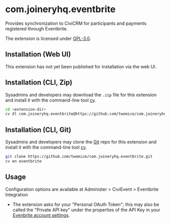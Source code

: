 # com.joineryhq.eventbrite

Provides synchronization to CiviCRM for participants and payments registered through Eventbrite.

The extension is licensed under [GPL-3.0](LICENSE.txt).

## Installation (Web UI)

This extension has not yet been published for installation via the web UI.

## Installation (CLI, Zip)

Sysadmins and developers may download the `.zip` file for this extension and
install it with the command-line tool [cv](https://github.com/civicrm/cv).

```bash
cd <extension-dir>
cv dl com.joineryhq.eventbrite@https://github.com/twomice/com.joineryhq.eventbrite/archive/master.zip
```

## Installation (CLI, Git)

Sysadmins and developers may clone the [Git](https://en.wikipedia.org/wiki/Git) repo for this extension and
install it with the command-line tool [cv](https://github.com/civicrm/cv).

```bash
git clone https://github.com/twomice/com.joineryhq.eventbrite.git
cv en eventbrite
```

## Usage

Configuration options are available at Administer > CiviEvent > Eventbrite Integration

* The extension asks for your "Personal OAuth Token"; this may also be called the "Private API key" under the properties of the API Key in your [Evenbrite account settings](https://www.eventbrite.com/account-settings/apps).
